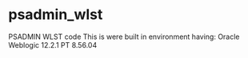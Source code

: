 # psadmin_wlst
PSADMIN WLST code
This is were built in environment having:
Oracle Weblogic 12.2.1
PT 8.56.04
